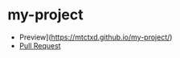# my-project
- Preview](https://mtctxd.github.io/my-project/)
- [Pull Request](https://github.com/mtctxd/my-project/pull/1/files)
